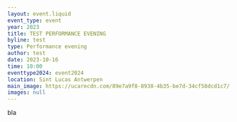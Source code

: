 ```yaml
---
layout: event.liquid
event_type: event
year: 2023
title: TEST PERFORMANCE EVENING
byline: test
type: Performance evening
author: test
date: 2023-10-16
time: 10:00
eventtype2024: event2024
location: Sint Lucas Antwerpen
main_image: https://ucarecdn.com/89e7a9f8-8938-4b35-be7d-34cf58dcd1c7/
images: null
---
```

bla
